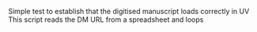 Simple test to establish that the digitised manuscript loads correctly in UV
This script reads the DM URL from a spreadsheet and loops
